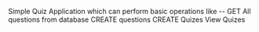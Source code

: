 Simple Quiz Application which can perform basic operations like --
GET All questions from database 
CREATE questions 
CREATE Quizes 
View Quizes 


